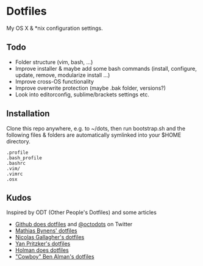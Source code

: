 Dotfiles
========

My OS X & \*nix configuration settings. 

Todo
-----

* Folder structure (vim, bash, ...)
* Improve installer & maybe add some bash commands (install, configure,  update, remove, modularize install ...)
* Improve cross-OS functionality
* Improve overwrite protection (maybe .bak folder, versions?) 
* Look into editorconfig, sublime/brackets settings etc.

Installation
------------

Clone this repo anywhere, e.g. to ~/dots, then run bootstrap.sh and the following files & folders are automatically symlinked into your $HOME directory.

    .profile
    .bash_profile
    .bashrc
    .vim/
    .vimrc
    .osx

Kudos
-----

Inspired by ODT (Other People's Dotfiles) and some articles

* [Github does dotfiles](http://dotfiles.github.io/) and [@octodots](http://www.twitter.com/octodots) on Twitter
* [Mathias Bynens' dotfiles](https://github.com/mathiasbynens/dotfiles)
* [Nicolas Gallagher's dotfiles](https://github.com/necolas/dotfiles)
* [Yan Pritzker's dotfiles](https://github.com/skwp/dotfiles)
* [Holman does dotfiles](https://github.com/holman/dotfiles)
* ["Cowboy" Ben Alman's dotfiles](https://github.com/cowboy/dotfiles)

